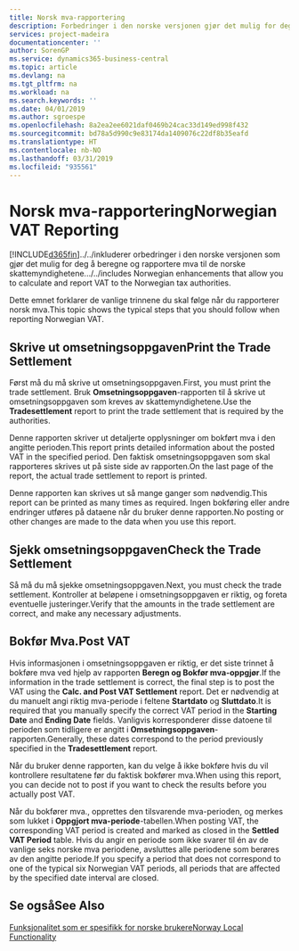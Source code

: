 ```yaml
---
title: Norsk mva-rapportering
description: Forbedringer i den norske versjonen gjør det mulig for deg å beregne og rapportere mva til de norske skattemyndighetene.
services: project-madeira
documentationcenter: ''
author: SorenGP
ms.service: dynamics365-business-central
ms.topic: article
ms.devlang: na
ms.tgt_pltfrm: na
ms.workload: na
ms.search.keywords: ''
ms.date: 04/01/2019
ms.author: sgroespe
ms.openlocfilehash: 8a2ea2ee6021daf0469b24cac33d149ed998f432
ms.sourcegitcommit: bd78a5d990c9e83174da1409076c22df8b35eafd
ms.translationtype: HT
ms.contentlocale: nb-NO
ms.lasthandoff: 03/31/2019
ms.locfileid: "935561"
---
```

# <a name="norwegian-vat-reporting"></a><span data-ttu-id="61d8c-103">Norsk mva-rapportering</span><span class="sxs-lookup"><span data-stu-id="61d8c-103">Norwegian VAT Reporting</span></span>
[!INCLUDE[d365fin](../../includes/d365fin_md.md)]<span data-ttu-id="61d8c-104">../../inkluderer orbedringer i den norske versjonen som gjør det mulig for deg å beregne og rapportere mva til de norske skattemyndighetene.</span><span class="sxs-lookup"><span data-stu-id="61d8c-104">../../includes Norwegian enhancements that allow you to calculate and report VAT to the Norwegian tax authorities.</span></span>  

<span data-ttu-id="61d8c-105">Dette emnet forklarer de vanlige trinnene du skal følge når du rapporterer norsk mva.</span><span class="sxs-lookup"><span data-stu-id="61d8c-105">This topic shows the typical steps that you should follow when reporting Norwegian VAT.</span></span>  

## <a name="print-the-trade-settlement"></a><span data-ttu-id="61d8c-106">Skrive ut omsetningsoppgaven</span><span class="sxs-lookup"><span data-stu-id="61d8c-106">Print the Trade Settlement</span></span>  
<span data-ttu-id="61d8c-107">Først må du må skrive ut omsetningsoppgaven.</span><span class="sxs-lookup"><span data-stu-id="61d8c-107">First, you must print the trade settlement.</span></span> <span data-ttu-id="61d8c-108">Bruk **Omsetningsoppgaven**-rapporten til å skrive ut omsetningsoppgaven som kreves av skattemyndighetene.</span><span class="sxs-lookup"><span data-stu-id="61d8c-108">Use the **Tradesettlement** report to print the trade settlement that is required by the authorities.</span></span>  

<span data-ttu-id="61d8c-109">Denne rapporten skriver ut detaljerte opplysninger om bokført mva i den angitte perioden.</span><span class="sxs-lookup"><span data-stu-id="61d8c-109">This report prints detailed information about the posted VAT in the specified period.</span></span> <span data-ttu-id="61d8c-110">Den faktisk omsetningsoppgaven som skal rapporteres skrives ut på siste side av rapporten.</span><span class="sxs-lookup"><span data-stu-id="61d8c-110">On the last page of the report, the actual trade settlement to report is printed.</span></span>  

<span data-ttu-id="61d8c-111">Denne rapporten kan skrives ut så mange ganger som nødvendig.</span><span class="sxs-lookup"><span data-stu-id="61d8c-111">This report can be printed as many times as required.</span></span> <span data-ttu-id="61d8c-112">Ingen bokføring eller andre endringer utføres på dataene når du bruker denne rapporten.</span><span class="sxs-lookup"><span data-stu-id="61d8c-112">No posting or other changes are made to the data when you use this report.</span></span>  

## <a name="check-the-trade-settlement"></a><span data-ttu-id="61d8c-113">Sjekk omsetningsoppgaven</span><span class="sxs-lookup"><span data-stu-id="61d8c-113">Check the Trade Settlement</span></span>  
<span data-ttu-id="61d8c-114">Så må du må sjekke omsetningsoppgaven.</span><span class="sxs-lookup"><span data-stu-id="61d8c-114">Next, you must check the trade settlement.</span></span> <span data-ttu-id="61d8c-115">Kontroller at beløpene i omsetningsoppgaven er riktig, og foreta eventuelle justeringer.</span><span class="sxs-lookup"><span data-stu-id="61d8c-115">Verify that the amounts in the trade settlement are correct, and make any necessary adjustments.</span></span>  

## <a name="post-vat"></a><span data-ttu-id="61d8c-116">Bokfør Mva.</span><span class="sxs-lookup"><span data-stu-id="61d8c-116">Post VAT</span></span>  
<span data-ttu-id="61d8c-117">Hvis informasjonen i omsetningsoppgaven er riktig, er det siste trinnet å bokføre mva ved hjelp av rapporten **Beregn og Bokfør mva-oppgjør**.</span><span class="sxs-lookup"><span data-stu-id="61d8c-117">If the information in the trade settlement is correct, the final step is to post the VAT using the **Calc. and Post VAT Settlement** report.</span></span> <span data-ttu-id="61d8c-118">Det er nødvendig at du manuelt angi riktig mva-periode i feltene **Startdato** og **Sluttdato**.</span><span class="sxs-lookup"><span data-stu-id="61d8c-118">It is required that you manually specify the correct VAT period in the **Starting Date** and **Ending Date** fields.</span></span> <span data-ttu-id="61d8c-119">Vanligvis korresponderer disse datoene til perioden som tidligere er angitt i **Omsetningsoppgaven**-rapporten.</span><span class="sxs-lookup"><span data-stu-id="61d8c-119">Generally, these dates correspond to the period previously specified in the **Tradesettlement** report.</span></span>  

<span data-ttu-id="61d8c-120">Når du bruker denne rapporten, kan du velge å ikke bokføre hvis du vil kontrollere resultatene før du faktisk bokfører mva.</span><span class="sxs-lookup"><span data-stu-id="61d8c-120">When using this report, you can decide not to post if you want to check the results before you actually post VAT.</span></span>  

<span data-ttu-id="61d8c-121">Når du bokfører mva., opprettes den tilsvarende mva-perioden, og merkes som lukket i **Oppgjort mva-periode**-tabellen.</span><span class="sxs-lookup"><span data-stu-id="61d8c-121">When posting VAT, the corresponding VAT period is created and marked as closed in the **Settled VAT Period** table.</span></span> <span data-ttu-id="61d8c-122">Hvis du angir en periode som ikke svarer til én av de vanlige seks norske mva periodene, avsluttes alle periodene som berøres av den angitte periode.</span><span class="sxs-lookup"><span data-stu-id="61d8c-122">If you specify a period that does not correspond to one of the typical six Norwegian VAT periods, all periods that are affected by the specified date interval are closed.</span></span>  

## <a name="see-also"></a><span data-ttu-id="61d8c-123">Se også</span><span class="sxs-lookup"><span data-stu-id="61d8c-123">See Also</span></span>  
 [<span data-ttu-id="61d8c-124">Funksjonalitet som er spesifikk for norske brukere</span><span class="sxs-lookup"><span data-stu-id="61d8c-124">Norway Local Functionality</span></span>](norway-local-functionality.md)
